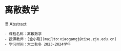 # 离散数学

!!! Abstract

    - 课程名称：离散数学
    - 授课教师：[金小刚](mailto:xiaogangj@cise.zju.edu.cn)
    - 学习时间：大二秋冬 2023-2024学年
